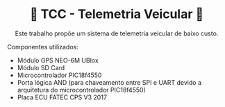  <h1 style="text-align: center">🚙 TCC - Telemetria Veicular 🚙</h1>
<p style="text-align: center"> Este trabalho propõe um sistema de telemetria veicular de baixo custo. </p>
<p style="text-align: left"> Componentes utilizados: </p>
<ul>
  <li>Módulo GPS NEO-6M UBlox</li>
  <li>Módulo SD Card</li>
  <li>Microcontrolador PIC18f4550</li>
  <li>Porta lógica AND (para chaveamento entre SPI e UART devido a arquitetura do microcontrolador PIC18f4550) </li>
  <li>Placa ECU FATEC CPS V3 2017</li>
</ul>
